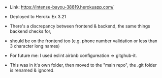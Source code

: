 * Link: https://intense-bayou-38819.herokuapp.com/
* Deployed to Heroku Ex 3.21

* There's a discrepancy between frontend & backend, the same things backend checks for, 
* should be on the frontend too (e.g. phone number validation or less than 3 character long names)

* For future me: I used eslint airbnb configureation => gitghub-it.
* This was in it's own folder, then moved to the "main repo", the .git folder is renamed & ignored.